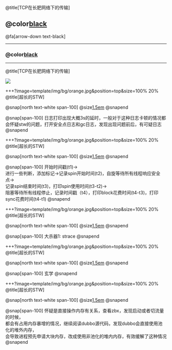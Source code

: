 @title[TCP在长肥网络下的传输]

## @color[black](TCP在长肥网络下的传输)

@fa[arrow-down text-black]


---
### @color[black](一张网上流传的图)

---
@title[TCP在长肥网络下的传输]

![](https://s2.ax1x.com/2020/01/16/lvyKfS.png)

+++?image=template/img/bg/orange.jpg&position=top&size=100% 20%
@title[超长的STW]

@snap[north text-white span-100]
@size[1.5em](排查过程)
@snapend

@snap[span-100]
日志打印出现大概3s的延时，一般对于这种日志卡顿的情况都会怀疑stw的问题，打开安全点日志和gc日志，发现出现问题前后，有可疑日志
@snapend

+++?image=template/img/bg/orange.jpg&position=top&size=100% 20%
@title[超长的STW]

@snap[north text-white span-100]
@size[1.5em](排查过程)
@snapend

@snap[span-100]
开始时间戳(t1)-><br/>
进行一些判断，添加标记->记录spin开始时间(t2)，自旋等待所有线程响应安全点-><br/>
记录spin结束时间(t3)，打印spin使用时间(t3-t2)-><br>
阻塞等待所有线程停止，记录时间戳（t4），打印block花费时间(t4-t3)，打印sync花费时间(t4-t1)
@snapend

+++?image=template/img/bg/orange.jpg&position=top&size=100% 20%
@title[超长的STW]

@snap[north text-white span-100]
@size[1.5em](排查过程)
@snapend

@snap[span-100]
大杀器1: strace
@snapend

+++?image=template/img/bg/orange.jpg&position=top&size=100% 20%
@title[超长的STW]

@snap[north text-white span-100]
@size[1.5em](排查过程)
@snapend

@snap[span-100]
玄学
@snapend

+++?image=template/img/bg/orange.jpg&position=top&size=100% 20%
@title[超长的STW]

@snap[north text-white span-100]
@size[1.5em](排查过程)
@snapend

@snap[span-100]
怀疑是直接操作内存有关系，查看zbx，发现启动或者切流量的时候，<br>
都会有占用内存暴增的情况，继续阅读dubbo源代码，发现dubbo会直接使用池化的堆外内存，<br>
会导致进程预先申请大块内存，改成使用非池化的堆内内存，有效缓解了这种情况
@snapend

